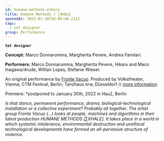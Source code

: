 ```yaml
---
id: humane-methods-exhale
title: Humane Methods / ∑XHALE
openedAt: 2022-01-30T18:00:40.211Z
tags:
  - set designer
group: Performance
---
```

**`Set designer`**

**Concept:** Marco Donnarumma, Margherita Pevere, Andrea Familari.

**Performers:** Marco Donnarumma, Margherita Pevere, Hikaru and Maco Inagawa/4rude, Willian Lopes, Stefanie Wieser.

An original performance by [Fronte Vacuo](http://frontevacuo.com). Produced by Volkstheater, Vienna; CTM Festival, Berlin; Tanzhaus nrw, Düsseldorf // [more information](https://www.volkstheater.at/stueck/humane-methods-∑xhale/)



Premiere: *postponed to January 30th, 2022 in Hau2, Berlin



_Is that dance, permanent performance, drama, biological-technological installation or a collective experiment? Probably all together. The artist group Fronte Vacuo (...) looks at people, machines and algorithms in their latest production HUMANE METHODS \[∑XHALE]. It takes place in a world in which systemic intolerance, environmental destruction and unethical technological developments have formed an all-pervasive structure of violence._
